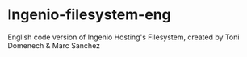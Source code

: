 # Ingenio-filesystem-eng
English code version of Ingenio Hosting's Filesystem, created by Toni Domenech &amp; Marc Sanchez
